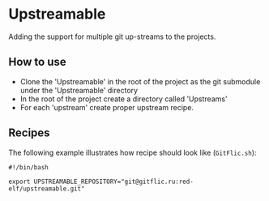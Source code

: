 # Upstreamable

Adding the support for multiple git up-streams to the projects.

## How to use

- Clone the 'Upstreamable' in the root of the project as the git submodule under the 'Upstreamable' directory
- In the root of the project create a directory called 'Upstreams'
- For each 'upstream' create proper upstream recipe.

## Recipes

The following example illustrates how recipe should look like (`GitFlic.sh`):

```shell
#!/bin/bash

export UPSTREAMABLE_REPOSITORY="git@gitflic.ru:red-elf/upstreamable.git"
```